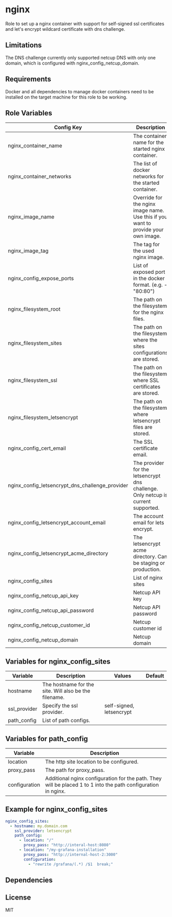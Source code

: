 nginx
=========

Role to set up a nginx container with support for self-signed ssl certificates and let's encrypt wildcard certificate with dns challenge.

Limitations
-----------

The DNS challenge currently only supported netcup DNS with only one domain, which is configured with nginx_config_netcup_domain.

Requirements
------------

Docker and all dependencies to manage docker containers need to be installed on the target machine for this role to be working.

Role Variables
--------------

| Config Key                                      | Description                                                                        | Values | Default                                        |
|-------------------------------------------------|------------------------------------------------------------------------------------|--------|------------------------------------------------|
| nginx_container_name                            | The container name for the started nginx container.                                |        | nginx                                          |
| nginx_container_networks                        | The list of docker networks for the started container.                             |        |                                                |
| nginx_image_name                                | Override for the nginx image name. Use this if you want to provide your own image. |        | nginx                                          |
| nginx_image_tag                                 | The tag for the used nginx image.                                                  |        | stable                                         |
| nginx_config_expose_ports                       | List of exposed port in the docker format. (e.g. - "80:80")                        |        | - "80:80"<br/>- "443:443"                      |
| nginx_filesystem_root                           | The path on the filesystem for the nginx files.                                    |        |                                                |
| nginx_filesystem_sites                          | The path on the filesystem where the sites configurations are stored.              |        |                                                |
| nginx_filesystem_ssl                            | The path on the filesystem where SSL certificates are stored.                      |        |                                                |
| nginx_filesystem_letsencrypt                    | The path on the filesystem where letsencrypt files are stored.                     |        |                                                |
| nginx_config_cert_email                         | The SSL certificate email.                                                         |        |                                                |
| nginx_config_letsencrypt_dns_challenge_provider | The provider for the letsencrypt dns challenge. Only netcup is current supported.  | netcup |                                                |
| nginx_config_letsencrypt_account_email          | The account email for lets encrypt.                                                |        |                                                |
| nginx_config_letsencrypt_acme_directory         | The letsencrypt acme directory. Can be staging or production.                      |        | https://acme-v02.api.letsencrypt.org/directory |
| nginx_config_sites                              | List of nginx sites                                                                |        |                                                |
| nginx_config_netcup_api_key                     | Netcup API key                                                                     |        |                                                |
| nginx_config_netcup_api_password                | Netcup API password                                                                |        |                                                |
| nginx_config_netcup_customer_id                 | Netcup customer id                                                                 |        |                                                |
| nginx_config_netcup_domain                      | Netcup domain                                                                      |        |                                                |

Variables for nginx_config_sites
--------------------------------

| Variable       | Description                                           | Values                   | Default |
|----------------|-------------------------------------------------------|--------------------------|---------|
| hostname       | The hostname for the site. Will also be the filename. |                          |         |
| ssl_provider   | Specify the ssl provider.                             | self-signed, letsencrypt |         |
| path_config    | List of path configs.                                 |                          |         |

Variables for path_config
-------------------------

| Variable      | Description                                                                                                   |
|---------------|---------------------------------------------------------------------------------------------------------------|
| location      | The http site location to be configured.                                                                      |
| proxy_pass    | The path for proxy_pass.                                                                                      |
| configuration | Additional nginx configuration for the path. They will be placed 1 to 1 into the path configuration in nginx. |

Example for nginx_config_sites
------------------------------

```yaml
nginx_config_sites:
  - hostname: my.domain.com
    ssl_provider: letsencrypt
    path_config:
      - location: "/"
        proxy_pass: "http://interal-host:8080"
      - location: "/my-grafana-installation"
        proxy_pass: "http://internal-host-2:3000"
        configuration:
          - "rewrite /grafana/(.*) /$1  break;"
```

Dependencies
------------

License
-------

MIT
